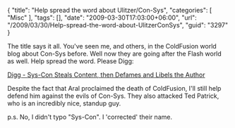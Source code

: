 {
	"title": "Help spread the word about Ulitzer/Con-Sys",
	"categories": [
		"Misc"
	],
	"tags": [],
	"date": "2009-03-30T17:03:00+06:00",
	"url": "/2009/03/30/Help-spread-the-word-about-UlitzerConSys",
	"guid": "3297"
}

The title says it all. You've seen me, and others, in the ColdFusion world blog about Con-Sys before. Well now they are going after the Flash world as well. Help spread the word. Please Digg:

<a href="http://digg.com/programming/Sys_Con_Steals_Content_then_Defames_and_Libels_the_Author">Digg - Sys-Con Steals Content, then Defames and Libels the Author</a>

Despite the fact that Aral proclaimed the death of ColdFusion, I'll still help defend him against the evils of Con-Sys. They also attacked Ted Patrick, who is an incredibly nice, standup guy.

p.s. No, I didn't typo "Sys-Con". I 'corrected' their name.